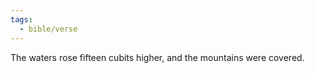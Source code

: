 ```yaml
---
tags:
  - bible/verse
---
```

The waters rose fifteen cubits higher, and the mountains were covered.
